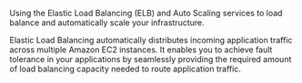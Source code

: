 Using the Elastic Load Balancing (ELB) and Auto Scaling services to load balance and automatically scale your infrastructure.

Elastic Load Balancing automatically distributes incoming application traffic across multiple Amazon EC2 instances. It enables you to achieve fault tolerance in your applications by seamlessly providing the required amount of load balancing capacity needed to route application traffic.

